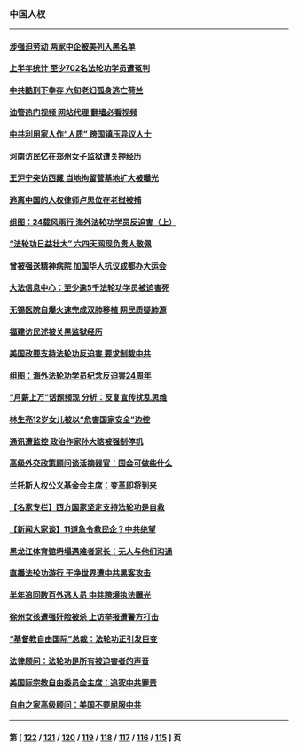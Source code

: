 ### 中国人权
---
#### [涉强迫劳动 两家中企被美列入黑名单](../../pages/ncid278/n14045950.md?08030445) 
#### [上半年统计 至少702名法轮功学员遭冤判](../../pages/ncid278/n14045278.md?08030445) 
#### [中共酷刑下幸存 六旬老妇孤身逃亡荷兰](../../pages/ncid278/n14041415.md?08030445) 
#### [油管热门视频 网站代理 翻墙必看视频](http://138.2.39.72:81/youtube.html?epic-marker?08030445)
#### [中共利用家人作“人质” 跨国镇压异议人士](../../pages/ncid278/n14044867.md?08030445) 
#### [河南访民忆在郑州女子监狱遭关押经历](../../pages/ncid278/n14044743.md?08030445) 
#### [王沪宁突访西藏 当地拘留营基地扩大被曝光](../../pages/ncid278/n14043963.md?08030445) 
#### [逃离中国的人权律师卢思位在老挝被捕](../../pages/ncid278/n14043849.md?08030445) 
#### [组图：24载风雨行 海外法轮功学员反迫害（上）](../../pages/ncid278/n14031583.md?08030445) 
#### [“法轮功日益壮大” 六四天网现负责人敬佩](../../pages/ncid278/n14043464.md?08030445) 
#### [曾被强送精神病院 加国华人抗议成都办大运会](../../pages/ncid278/n14043386.md?08030445) 
#### [大法信息中心：至少逾5千法轮功学员被迫害死](../../pages/ncid278/n14043255.md?08030445) 
#### [无锡医院自爆火速完成双肺移植 网民质疑肺源](../../pages/ncid278/n14041831.md?08030445) 
#### [福建访民述被关黑监狱经历](../../pages/ncid278/n14042942.md?08030445) 
#### [美国政要支持法轮功反迫害 要求制裁中共](../../pages/ncid278/n14042656.md?08030445) 
#### [组图：海外法轮功学员纪念反迫害24周年](../../pages/ncid278/n14037675.md?08030445) 
#### [“月薪上万”话题频现 分析：反复宣传扰乱思维](../../pages/ncid278/n14042204.md?08030445) 
#### [林生亮12岁女儿被以“危害国家安全”边控](../../pages/ncid278/n14042116.md?08030445) 
#### [通讯遭监控 政治作家孙大骆被强制停机](../../pages/ncid278/n14041804.md?08030445) 
#### [高级外交政策顾问谈活摘器官：国会可做些什么](../../pages/ncid278/n14041396.md?08030445) 
#### [兰托斯人权公义基金会主席：变革即将到来](../../pages/ncid278/n14041358.md?08030445) 
#### [【名家专栏】西方国家坚定支持法轮功是自救](../../pages/ncid278/n14041000.md?08030445) 
#### [【新闻大家谈】11道急令救民企？中共绝望](../../pages/ncid278/n14040944.md?08030445) 
#### [黑龙江体育馆坍塌遇难者家长：无人与他们沟通](../../pages/ncid278/n14040699.md?08030445) 
#### [直播法轮功游行 干净世界遭中共黑客攻击](../../pages/ncid278/n14039822.md?08030445) 
#### [半年追回数百外逃人员 中共跨境执法曝光](../../pages/ncid278/n14039923.md?08030445) 
#### [徐州女孩遭强奸险被杀 上访举报遭警方打击](../../pages/ncid278/n14039644.md?08030445) 
#### [“基督教自由国际”总裁：法轮功正引发巨变](../../pages/ncid278/n14039180.md?08030445) 
#### [法律顾问：法轮功是所有被迫害者的声音](../../pages/ncid278/n14039151.md?08030445) 
#### [美国际宗教自由委员会主席：追究中共罪责](../../pages/ncid278/n14039122.md?08030445) 
#### [自由之家高级顾问：美国不要屈服中共](../../pages/ncid278/n14039120.md?08030445) 

---
#### 第 [ [122](./122.md?08030445) / [121](./121.md?08030445) / [120](./120.md?08030445) / [119](./119.md?08030445) / [118](./118.md?08030445) / [117](./117.md?08030445) / [116](./116.md?08030445) / [115](./115.md?08030445) ] 页
